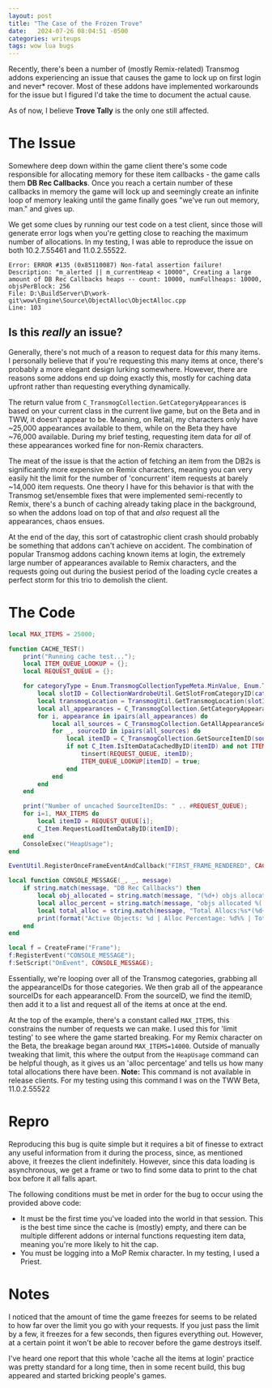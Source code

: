 ```yaml
---
layout: post
title: "The Case of the Frozen Trove"
date:   2024-07-26 08:04:51 -0500
categories: writeups
tags: wow lua bugs
---
```


Recently, there's been a number of (mostly Remix-related) Transmog addons experiencing an issue that causes the game to lock up on first login and never* recover. Most of these addons have implemented workarounds for the issue but I figured I'd take the time to document the actual cause.

As of now, I believe **Trove Tally** is the only one still affected.

# The Issue
Somewhere deep down within the game client there's some code responsible for allocating memory for these item callbacks - the game calls them **DB Rec Callbacks**. Once you reach a certain number of these callbacks in memory the game will lock up and seemingly create an infinite loop of memory leaking until the game finally goes "we've run out memory, man." and gives up.

We get some clues by running our test code on a test client, since those will generate error logs when you're getting close to reaching the maximum number of allocations. In my testing, I was able to reproduce the issue on both 10.2.7.55461 and 11.0.2.55522.

```
Error: ERROR #135 (0x85110087) Non-fatal assertion failure!
Description: "m_alerted || m_currentHeap < 10000", Creating a large amount of DB Rec Callbacks heaps -- count: 10000, numFullheaps: 10000, objsPerBlock: 256
File: D:\BuildServer\D\work-git\wow\Engine\Source\ObjectAlloc\ObjectAlloc.cpp
Line: 103
```

## Is this *really* an issue?
Generally, there's not much of a reason to request data for *this* many items. I personally believe that if you're requesting this many items at once, there's probably a more elegant design lurking somewhere. However, there are reasons some addons end up doing exactly this, mostly for caching data upfront rather than requesting everything dynamically.

The return value from `C_TransmogCollection.GetCategoryAppearances` is based on your current class in the current live game, but on the Beta and in TWW, it doesn't appear to be. Meaning, on Retail, my characters only have ~25,000 appearances available to them, while on the Beta they have ~76,000 available. During my brief testing, requesting item data for *all* of these appearances worked fine for non-Remix characters.

The meat of the issue is that the action of fetching an item from the DB2s is significantly more expensive on Remix characters, meaning you can very easily hit the limit for the number of 'concurrent' item requests at barely ~14,000 item requests. One theory I have for this behavior is that with the Transmog set/ensemble fixes that were implemented semi-recently to Remix, there's a bunch of caching already taking place in the background, so when the addons load on top of that and *also* request all the appearances, chaos ensues.

At the end of the day, this sort of catastrophic client crash should probably be something that addons can't achieve on accident. The combination of popular Transmog addons caching known items at login, the extremely large number of appearances available to Remix characters, and the requests going out during the busiest period of the loading cycle creates a perfect storm for this trio to demolish the client.

# The Code

```lua
local MAX_ITEMS = 25000;

function CACHE_TEST()
    print("Running cache test...");
    local ITEM_QUEUE_LOOKUP = {};
    local REQUEST_QUEUE = {};

    for categoryType = Enum.TransmogCollectionTypeMeta.MinValue, Enum.TransmogCollectionTypeMeta.MaxValue do
        local slotID = CollectionWardrobeUtil.GetSlotFromCategoryID(categoryType) or 1;
        local transmogLocation = TransmogUtil.GetTransmogLocation(slotID, Enum.TransmogType.Appearance, Enum.TransmogModification.Main);
        local all_appearances = C_TransmogCollection.GetCategoryAppearances(categoryType, transmogLocation);
        for i, appearance in ipairs(all_appearances) do
            local all_sources = C_TransmogCollection.GetAllAppearanceSources(appearance.visualID);
            for _, sourceID in ipairs(all_sources) do
                local itemID = C_TransmogCollection.GetSourceItemID(sourceID);
                if not C_Item.IsItemDataCachedByID(itemID) and not ITEM_QUEUE_LOOKUP[itemID] then
                    tinsert(REQUEST_QUEUE, itemID);
                    ITEM_QUEUE_LOOKUP[itemID] = true;
                end
            end
        end
    end

    print("Number of uncached SourceItemIDs: " .. #REQUEST_QUEUE);
    for i=1, MAX_ITEMS do
        local itemID = REQUEST_QUEUE[i];
        C_Item.RequestLoadItemDataByID(itemID);
    end
    ConsoleExec("HeapUsage");
end

EventUtil.RegisterOnceFrameEventAndCallback("FIRST_FRAME_RENDERED", CACHE_TEST);

local function CONSOLE_MESSAGE(_, _, message)
    if string.match(message, "DB Rec Callbacks") then
        local obj_allocated = string.match(message, "(%d+) objs allocated");
        local alloc_percent = string.match(message, "objs allocated %( (%d+)");
        local total_alloc = string.match(message, "Total Allocs:%s*(%d+)");
        print(format("Active Objects: %d | Alloc Percentage: %d%% | Total Allocations: %d", obj_allocated, alloc_percent), total_alloc);
    end
end

local f = CreateFrame("Frame");
f:RegisterEvent("CONSOLE_MESSAGE");
f:SetScript("OnEvent", CONSOLE_MESSAGE);
```

Essentially, we're looping over all of the Transmog categories, grabbing all the appearanceIDs for those categories. We then grab all of the appearance sourceIDs for each appearanceID. From the sourceID, we find the itemID, then add it to a list and request all of the items at once at the end.

At the top of the example, there's a constant called `MAX_ITEMS`, this constrains the number of requests we can make. I used this for 'limit testing' to see where the game started breaking. For my Remix character on the Beta, the breakage began around `MAX_ITEMS=14000`. Outside of manually tweaking that limit, this where the output from the `HeapUsage` command can be helpful though, as it gives us an 'alloc percentage' and tells us how many total allocations there have been. **Note:** This command is not available in release clients. For my testing using this command I was on the TWW Beta, 11.0.2.55522

# Repro
Reproducing this bug is quite simple but it requires a bit of finesse to extract any useful information from it during the process, since, as mentioned above, it freezes the client indefinitely. However, since this data loading is asynchronous, we get a frame or two to find some data to print to the chat box before it all falls apart.

The following conditions must be met in order for the bug to occur using the provided above code:
- It must be the first time you've loaded into the world in that session. This is the best time since the cache is (mostly) empty, and there can be multiple different addons or internal functions requesting item data, meaning you're more likely to hit the cap.
- You must be logging into a MoP Remix character. In my testing, I used a Priest.

# Notes
I noticed that the amount of time the game freezes for seems to be related to how far over the limit you go with your requests. If you just pass the limit by a few, it freezes for a few seconds, then figures everything out. However, at a certain point it won't be able to recover before the game destroys itself.

I've heard one report that this whole 'cache all the items at login' practice was pretty standard for a long time, then in some recent build, this bug appeared and started bricking people's games.
